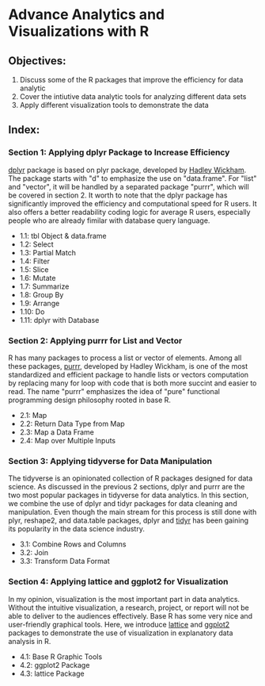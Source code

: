 # Advance Analytics and Visualizations with R
## Objectives:
1. Discuss some of the R packages that improve the efficiency for data analytic
2. Cover the intiutive data analytic tools for analyzing different data sets
3. Apply different visualization tools to demonstrate the data

## Index:
### Section 1: Applying dplyr Package to Increase Efficiency
[dplyr](https://dplyr.tidyverse.org/) package is based on plyr package, developed by [Hadley Wickham](http://hadley.nz/). The package starts with "d" to emphasize the use on "data.frame".  For "list" and "vector", it will be handled by a separated package "purrr", which will be covered in section 2. It worth to note that the dplyr package has significantly improved the efficiency and computational speed for R users.  It also offers a better readability coding logic for average R users, especially people who are already fimilar with database query language.
- 1.1: tbl Object & data.frame
- 1.2: Select
- 1.3: Partial Match
- 1.4: Filter
- 1.5: Slice
- 1.6: Mutate
- 1.7: Summarize
- 1.8: Group By
- 1.9: Arrange
- 1.10: Do
- 1.11: dplyr with Database

### Section 2: Applying purrr for List and Vector
R has many packages to process a list or vector of elements.  Among all these packages, [purrr](https://purrr.tidyverse.org/index.html), developed by Hadley Wickham, is one of the most standardized and efficient package to handle lists or vectors computation by replacing many for loop with code that is both more succint and easier to read.  The name "purrr" emphasizes the idea of "pure" functional programming design philosophy rooted in base R.  
- 2.1: Map
- 2.2: Return Data Type from Map
- 2.3: Map a Data Frame
- 2.4: Map over Multiple Inputs

### Section 3: Applying tidyverse for Data Manipulation
The tidyverse is an opinionated collection of R packages designed for data science. As discussed in the previous 2 sections, dplyr and purrr are the two most popular packages in tidyverse for data analytics.  In this section, we combine the use of dplyr and tidyr packages for data cleaning and manipulation.  Even though the main stream for this process is still done with plyr, reshape2, and data.table packages, dplyr and [tidyr](https://tidyr.tidyverse.org/) has been gaining its popularity in the data science industry.
- 3.1: Combine Rows and Columns
- 3.2: Join
- 3.3: Transform Data Format

### Section 4: Applying lattice and ggplot2 for Visualization
In my opinion, visualization is the most important part in data analytics.  Without the intuitive visualization, a research, project, or report will not be able to deliver to the audiences effectively. Base R has some very nice and user-friendly graphical tools. Here, we introduce [lattice](https://www.statmethods.net/advgraphs/trellis.html) and [ggplot2](https://ggplot2.tidyverse.org/) packages to demonstrate the use of visualization in explanatory data analysis in R.  
- 4.1: Base R Graphic Tools
- 4.2: ggplot2 Package
- 4.3: lattice Package
